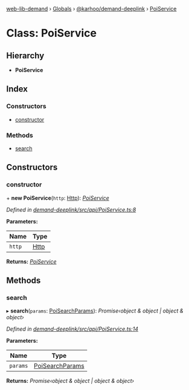 [web-lib-demand](../README.md) › [Globals](../globals.md) › [@karhoo/demand-deeplink](../modules/_karhoo_demand_deeplink.md) › [PoiService](_karhoo_demand_deeplink.poiservice.md)

# Class: PoiService

## Hierarchy

* **PoiService**

## Index

### Constructors

* [constructor](_karhoo_demand_deeplink.poiservice.md#constructor)

### Methods

* [search](_karhoo_demand_deeplink.poiservice.md#search)

## Constructors

###  constructor

\+ **new PoiService**(`http`: [Http](../interfaces/_karhoo_demand_deeplink.http.md)): *[PoiService](_karhoo_demand_deeplink.poiservice.md)*

*Defined in [demand-deeplink/src/api/PoiService.ts:8](https://github.com/karhoo/web-lib-demand/blob/4e5326f/packages/demand-deeplink/src/api/PoiService.ts#L8)*

**Parameters:**

Name | Type |
------ | ------ |
`http` | [Http](../interfaces/_karhoo_demand_deeplink.http.md) |

**Returns:** *[PoiService](_karhoo_demand_deeplink.poiservice.md)*

## Methods

###  search

▸ **search**(`params`: [PoiSearchParams](../modules/_karhoo_demand_deeplink.md#poisearchparams)): *Promise‹object & object | object & object›*

*Defined in [demand-deeplink/src/api/PoiService.ts:14](https://github.com/karhoo/web-lib-demand/blob/4e5326f/packages/demand-deeplink/src/api/PoiService.ts#L14)*

**Parameters:**

Name | Type |
------ | ------ |
`params` | [PoiSearchParams](../modules/_karhoo_demand_deeplink.md#poisearchparams) |

**Returns:** *Promise‹object & object | object & object›*
